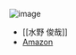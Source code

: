 
![image](https://gyazo.com/204a7f6836da83ae6e01609d34908309/thumb/1000)
- [[水野 俊哉]]
- [Amazon](https://amzn.to/2HX0RAe)
